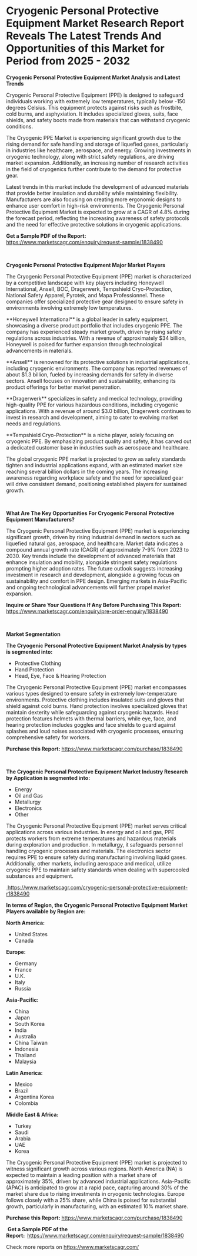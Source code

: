 <p><h1>Cryogenic Personal Protective Equipment Market Research Report Reveals The Latest Trends And Opportunities of this Market for Period from 2025 - 2032</h1></p><p><strong>Cryogenic Personal Protective Equipment Market Analysis and Latest Trends</strong></p>
<p><p>Cryogenic Personal Protective Equipment (PPE) is designed to safeguard individuals working with extremely low temperatures, typically below -150 degrees Celsius. This equipment protects against risks such as frostbite, cold burns, and asphyxiation. It includes specialized gloves, suits, face shields, and safety boots made from materials that can withstand cryogenic conditions. </p><p>The Cryogenic PPE Market is experiencing significant growth due to the rising demand for safe handling and storage of liquefied gases, particularly in industries like healthcare, aerospace, and energy. Growing investments in cryogenic technology, along with strict safety regulations, are driving market expansion. Additionally, an increasing number of research activities in the field of cryogenics further contribute to the demand for protective gear.</p><p>Latest trends in this market include the development of advanced materials that provide better insulation and durability while maintaining flexibility. Manufacturers are also focusing on creating more ergonomic designs to enhance user comfort in high-risk environments. The Cryogenic Personal Protective Equipment Market is expected to grow at a CAGR of 4.8% during the forecast period, reflecting the increasing awareness of safety protocols and the need for effective protective solutions in cryogenic applications.</p></p>
<p><strong>Get a Sample PDF of the Report:&nbsp;</strong> <a href="https://www.marketscagr.com/enquiry/request-sample/1838490?utm_campaign=2299&utm_medium=2&utm_source=Github&utm_content=ia&utm_term=10022025&utm_id=cryogenic-personal-protective-equipment">https://www.marketscagr.com/enquiry/request-sample/1838490</a></p>
<p>&nbsp;</p>
<p><strong>Cryogenic Personal Protective Equipment Major Market Players</strong></p>
<p><p>The Cryogenic Personal Protective Equipment (PPE) market is characterized by a competitive landscape with key players including Honeywell International, Ansell, BOC, Dragerwerk, Tempshield Cryo-Protection, National Safety Apparel, Pyrotek, and Mapa Professionnel. These companies offer specialized protective gear designed to ensure safety in environments involving extremely low temperatures.</p><p>**Honeywell International** is a global leader in safety equipment, showcasing a diverse product portfolio that includes cryogenic PPE. The company has experienced steady market growth, driven by rising safety regulations across industries. With a revenue of approximately $34 billion, Honeywell is poised for further expansion through technological advancements in materials.</p><p>**Ansell** is renowned for its protective solutions in industrial applications, including cryogenic environments. The company has reported revenues of about $1.3 billion, fueled by increasing demands for safety in diverse sectors. Ansell focuses on innovation and sustainability, enhancing its product offerings for better market penetration.</p><p>**Dragerwerk** specializes in safety and medical technology, providing high-quality PPE for various hazardous conditions, including cryogenic applications. With a revenue of around $3.0 billion, Dragerwerk continues to invest in research and development, aiming to cater to evolving market needs and regulations.</p><p>**Tempshield Cryo-Protection** is a niche player, solely focusing on cryogenic PPE. By emphasizing product quality and safety, it has carved out a dedicated customer base in industries such as aerospace and healthcare.</p><p>The global cryogenic PPE market is projected to grow as safety standards tighten and industrial applications expand, with an estimated market size reaching several billion dollars in the coming years. The increasing awareness regarding workplace safety and the need for specialized gear will drive consistent demand, positioning established players for sustained growth.</p></p>
<p>&nbsp;</p>
<p><strong>What Are The Key Opportunities For Cryogenic Personal Protective Equipment Manufacturers?</strong></p>
<p><p>The Cryogenic Personal Protective Equipment (PPE) market is experiencing significant growth, driven by rising industrial demand in sectors such as liquefied natural gas, aerospace, and healthcare. Market data indicates a compound annual growth rate (CAGR) of approximately 7-9% from 2023 to 2030. Key trends include the development of advanced materials that enhance insulation and mobility, alongside stringent safety regulations prompting higher adoption rates. The future outlook suggests increasing investment in research and development, alongside a growing focus on sustainability and comfort in PPE design. Emerging markets in Asia-Pacific and ongoing technological advancements will further propel market expansion.</p></p>
<p><strong>Inquire or Share Your Questions If Any Before Purchasing This Report:</strong> <a href="https://www.marketscagr.com/enquiry/pre-order-enquiry/1838490?utm_campaign=2299&utm_medium=2&utm_source=Github&utm_content=ia&utm_term=10022025&utm_id=cryogenic-personal-protective-equipment">https://www.marketscagr.com/enquiry/pre-order-enquiry/1838490</a></p>
<p>&nbsp;</p>
<p><strong>Market Segmentation</strong></p>
<p><strong>The Cryogenic Personal Protective Equipment Market Analysis by types is segmented into:</strong></p>
<p><ul><li>Protective Clothing</li><li>Hand Protection</li><li>Head, Eye, Face & Hearing Protection</li></ul></p>
<p><p>The Cryogenic Personal Protective Equipment (PPE) market encompasses various types designed to ensure safety in extremely low-temperature environments. Protective clothing includes insulated suits and gloves that shield against cold burns. Hand protection involves specialized gloves that maintain dexterity while safeguarding against cryogenic hazards. Head protection features helmets with thermal barriers, while eye, face, and hearing protection includes goggles and face shields to guard against splashes and loud noises associated with cryogenic processes, ensuring comprehensive safety for workers.</p></p>
<p><strong>Purchase this Report:&nbsp;</strong><a href="https://www.marketscagr.com/purchase/1838490?utm_campaign=2299&utm_medium=2&utm_source=Github&utm_content=ia&utm_term=10022025&utm_id=cryogenic-personal-protective-equipment">https://www.marketscagr.com/purchase/1838490</a></p>
<p>&nbsp;</p>
<p><strong>The Cryogenic Personal Protective Equipment Market Industry Research by Application is segmented into:</strong></p>
<p><ul><li>Energy</li><li>Oil and Gas</li><li>Metallurgy</li><li>Electronics</li><li>Other</li></ul></p>
<p><p>The Cryogenic Personal Protective Equipment (PPE) market serves critical applications across various industries. In energy and oil and gas, PPE protects workers from extreme temperatures and hazardous materials during exploration and production. In metallurgy, it safeguards personnel handling cryogenic processes and materials. The electronics sector requires PPE to ensure safety during manufacturing involving liquid gases. Additionally, other markets, including aerospace and medical, utilize cryogenic PPE to maintain safety standards when dealing with supercooled substances and equipment.</p></p>
<p><a href="https://www.marketscagr.com/cryogenic-personal-protective-equipment-r1838490?utm_campaign=2299&utm_medium=2&utm_source=Github&utm_content=ia&utm_term=10022025&utm_id=cryogenic-personal-protective-equipment">&nbsp;https://www.marketscagr.com/cryogenic-personal-protective-equipment-r1838490</a></p>
<p><strong>In terms of Region, the Cryogenic Personal Protective Equipment Market Players available by Region are:</strong></p>
<p>
    <p> <strong> North America: </strong>
        <ul>
            <li>United States</li>
            <li>Canada</li>
        </ul>
        </p> 
    <p> <strong> Europe: </strong>
        <ul>
            <li>Germany</li>
            <li>France</li>
            <li>U.K.</li>
            <li>Italy</li>
            <li>Russia</li>
        </ul>
        </p> 
    <p> <strong> Asia-Pacific: </strong>
        <ul>
            <li>China</li>
            <li>Japan</li>
            <li>South Korea</li>
            <li>India</li>
            <li>Australia</li>
            <li>China Taiwan</li>
            <li>Indonesia</li>
            <li>Thailand</li>
            <li>Malaysia</li>
        </ul>
        </p> 
    <p> <strong> Latin America: </strong>
        <ul>
            <li>Mexico</li>
            <li>Brazil</li>
            <li>Argentina Korea</li>
            <li>Colombia</li>
        </ul>
        </p> 
    <p> <strong> Middle East & Africa: </strong>
        <ul>
            <li>Turkey</li>
            <li>Saudi</li>
            <li>Arabia</li>
            <li>UAE</li>
            <li>Korea</li>
        </ul>
    </p>
    </p>
<p><p>The Cryogenic Personal Protective Equipment (PPE) market is projected to witness significant growth across various regions. North America (NA) is expected to maintain a leading position with a market share of approximately 35%, driven by advanced industrial applications. Asia-Pacific (APAC) is anticipated to grow at a rapid pace, capturing around 30% of the market share due to rising investments in cryogenic technologies. Europe follows closely with a 25% share, while China is poised for substantial growth, particularly in manufacturing, with an estimated 10% market share.</p></p>
<p><strong>Purchase this Report: </strong><a href="https://www.marketscagr.com/purchase/1838490?utm_campaign=2299&utm_medium=2&utm_source=Github&utm_content=ia&utm_term=10022025&utm_id=cryogenic-personal-protective-equipment">https://www.marketscagr.com/purchase/1838490</a></p>
<p>&nbsp;<strong>Get a Sample PDF of the Report:&nbsp;&nbsp;</strong><a href="https://www.marketscagr.com/enquiry/request-sample/1838490?utm_campaign=2299&utm_medium=2&utm_source=Github&utm_content=ia&utm_term=10022025&utm_id=cryogenic-personal-protective-equipment">https://www.marketscagr.com/enquiry/request-sample/1838490</a></p>
<p><strong></strong></p>
<p>Check more reports on <a href="https://www.marketscagr.com/?utm_campaign=2299&utm_medium=2&utm_source=Github&utm_content=ia&utm_term=10022025&utm_id=cryogenic-personal-protective-equipment">https://www.marketscagr.com/</a></p>